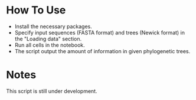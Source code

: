 
# How To Use
- Install the necessary packages.
- Specify input sequences (FASTA format) and trees (Newick format) in the "Loading data" section.
- Run all cells in the notebook.
- The script output the amount of information in given phylogenetic trees.

# Notes
This script is still under development.
